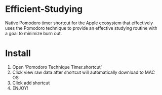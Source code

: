 # Efficient-Studying
Native Pomodoro timer shortcut for the Apple ecosystem that effectively uses the Pomodoro technique to provide an effective studying routine with a goal to minimize burn out.

# Install 
1. Open 'Pomodoro Technique Timer.shortcut'
2. Click view raw data after shortcut will automatically download to MAC OS
3. Click add shortcut
4. ENJOY!
